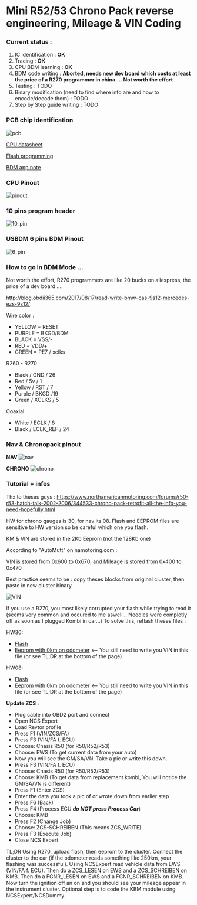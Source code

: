 # Mini R52/53 Chrono Pack reverse engineering, Mileage & VIN Coding

### Current status :

1. IC identification : **OK**
2. Tracing : **OK**
3. CPU BDM learning : **OK**
4. BDM code writing : **Aborted, needs new dev board which costs at least the price of a R270 programmer in china.... Not worth the effort**
5. Testing : TODO
6. Binary modification (need to find where info are and how to encode/decode them) : TODO
7. Step by Step guide writing : TODO

### PCB chip identification

![pcb](/pictures/reverse_pcb.jpeg)

[CPU datasheet](/pictures/cpu_datasheet.pdf)

[Flash programming](/pictures/flash_programming.pdf)

[BDM app note](/pictures/BDM_for_M68HC12.pdf)

### CPU Pinout

![pinout](/pictures/pinout.JPG)

### 10 pins program header

![10_pin](/pictures/10_pin_header.jpg)

### USBDM 6 pins BDM Pinout

![6_pin](/pictures/bdm_pinout.jpg)

### How to go in BDM Mode ...

Not worth the effort, R270 programmers are like 20 bucks on aliexpress, the price of a dev board ....

http://blog.obdii365.com/2017/08/17/read-write-bmw-cas-9s12-mercedes-ezs-9s12/

Wire color :

- YELLOW = RESET
- PURPLE = BKGD/BDM
- BLACK = VSS/-
- RED = VDD/+
- GREEN = PE7 / xclks

R260 - R270
- Black / GND / 26
- Red / 5v / 1
- Yellow / RST / 7
- Purple / BKGD /19
- Green / XCLKS / 5

Coaxial
- White / ECLK / 8
- Black / ECLK_REF / 24

### Nav & Chronopack pinout
**NAV**
![nav](/pictures/nav_pinout.png)

**CHRONO**
![chrono](/pictures/chrono_pinout.png)

### Tutorial + infos

Thx to theses guys : https://www.northamericanmotoring.com/forums/r50-r53-hatch-talk-2002-2006/344533-chrono-pack-retrofit-all-the-info-you-need-hopefully.html

HW for chrono gauges is 30, for nav its 08. Flash and EEPROM files are sensitive to HW version so be careful which one you flash.

KM & VIN are stored in the 2Kb Eeprom (not the 128Kb one)

According to "AutoMutt" on namotoring.com :

VIN is stored from 0x600 to 0x670, and Mileage is stored from 0x400 to 0x470

Best practice seems to be : copy theses blocks from original cluster, then paste in new cluster binary.

![VIN](/pictures/VIN_add.jpg)

If you use a R270, you most likely corrupted your flash while trying to read it (seems very common and occured to me aswell... Needles were completly off as soon as I plugged Kombi in car...)
To solve this, reflash theses files :

HW30:
- [Flash](HW30_SW23_R270_FLASH.bin)
- [Eeprom with 0km on odometer](HW30_SW23_R270_EEPROM_0km.bin) <-- You still need to write you VIN in this file (or see TL;DR at the bottom of the page)

HW08:
- [Flash](HW08_SW23_R270_FLASH.bin)
- [Eeprom with 0km on odometer](HW08_SW23_R270_EEPROM_0km.bin) <-- You still need to write you VIN in this file (or see TL;DR at the bottom of the page)

**Update ZCS :**
- Plug cable into OBD2 port and connect
- Open NCS Expert
- Load Revtor profile
- Press F1 (VIN/ZCS/FA)
- Press F3 (VIN/FA f. ECU)
- Choose: Chasis R50 (for R50/R52/R53)
- Choose: EWS (To get current data from your auto)
- Now you will see the GM/SA/VN. Take a pic or write this down.
- Press F3 (VIN/FA f. ECU)
- Choose: Chasis R50 (for R50/R52/R53)
- Choose: KMB (To get data from replacement kombi, You will notice the GM/SA/VN is different)
- Press F1 (Enter ZCS)
- Enter the data you took a pic of or wrote down from earlier step
- Press F6 (Back)
- Press F4 (Process ECU ***do NOT press Process Car***)
- Choose: KMB
- Press F2 (Change Job)
- Choose: ZCS-SCHREIBEN (This means ZCS_WRITE)
- Press F3 (Execute Job)
- Close NCS Expert

TL;DR
Using R270, upload flash, then eeprom to the cluster.
Connect the cluster to the car (if the odometer reads something like 250km, your flashing was successful).
Using NCSExpert read vehicle data from EWS (VIN/FA f. ECU).
Then do a ZCS_LESEN on EWS and a ZCS_SCHREIBEN on KMB.
Then do a FGNR_LESEN on EWS and a FGNR_SCHREIBEN on KMB.
Now turn the ignition off an on and you should see your mileage appear in the instrument cluster.
Optional step is to code the KBM module using NCSExpert/NCSDummy.
